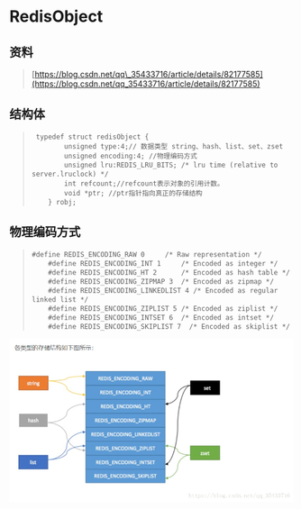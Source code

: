 # RedisObject

## 资料

> [https://blog.csdn.net/qq\_35433716/article/details/82177585](https://blog.csdn.net/qq_35433716/article/details/82177585)

## 结构体

> ```
>  typedef struct redisObject {
>         unsigned type:4;// 数据类型 string、hash、list、set、zset
>         unsigned encoding:4; //物理编码方式
>         unsigned lru:REDIS_LRU_BITS; /* lru time (relative to server.lruclock) */
>         int refcount;//refcount表示对象的引用计数。
>         void *ptr; //ptr指针指向真正的存储结构
>     } robj;
> ```

## 物理编码方式

> ```
> #define REDIS_ENCODING_RAW 0     /* Raw representation */
>     #define REDIS_ENCODING_INT 1     /* Encoded as integer */
>     #define REDIS_ENCODING_HT 2      /* Encoded as hash table */
>     #define REDIS_ENCODING_ZIPMAP 3  /* Encoded as zipmap */
>     #define REDIS_ENCODING_LINKEDLIST 4 /* Encoded as regular linked list */
>     #define REDIS_ENCODING_ZIPLIST 5 /* Encoded as ziplist */
>     #define REDIS_ENCODING_INTSET 6  /* Encoded as intset */
>     #define REDIS_ENCODING_SKIPLIST 7  /* Encoded as skiplist */
> ```



![](/assets/redis-encoding.png)



